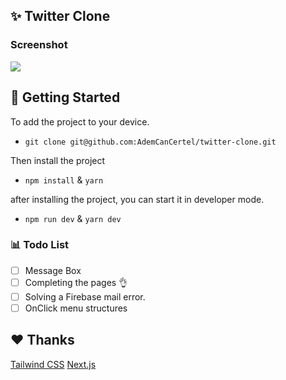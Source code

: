## ✨ Twitter Clone

### Screenshot
<img src="https://i.imgur.com/edcYstG.png"/>

## 🔧 Getting Started
  To add the project to your device.
  - `git clone git@github.com:AdemCanCertel/twitter-clone.git`

  Then install the project
  - `npm install` & `yarn`

  after installing the project, you can start it in developer mode.
  - `npm run dev` & `yarn dev`

### 📊 Todo List 
  - [ ] Message Box 
  - [ ] Completing the pages 👌
  - [ ] Solving a Firebase mail error.
  - [ ] OnClick menu structures

## ❤️ Thanks 
[Tailwind CSS](https://tailwindcss.com/)
[Next.js](https://nextjs.org/)
